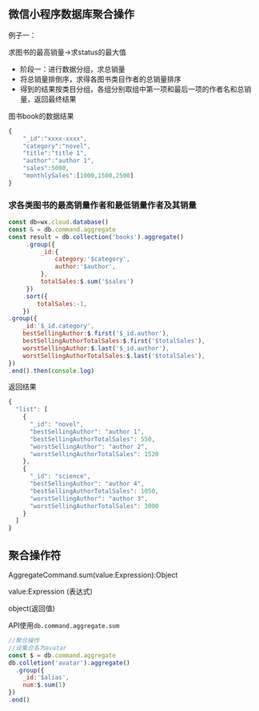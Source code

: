 ## 微信小程序数据库聚合操作	

例子一：

求图书的最高销量->求status的最大值

* 阶段一：进行数据分组，求总销量
* 将总销量排倒序，求得各图书类目作者的总销量排序
* 得到的结果按类目分组，各组分别取组中第一项和最后一项的作者名和总销量，返回最终结果



图书book的数据结果

```js
{
    "_id":"xxxx-xxxx",
    "category":"novel",
    "title":"title 1",
    "author":"author 1",
    "sales":5000,
    "monthlySales":[1000,1500,2500]
}
```



### 求各类图书的最高销量作者和最低销量作者及其销量

```js
const db=wx.cloud.database()
const & = db.command.aggregate
const result = db.collection('books').aggregate()
     .group({
         _id:{
             category:'$category',
             author:'$author',
         },
         totalSales:$.sum('$sales')
     })
    .sort({
        totalSales:-1,
    })
.group({
    _id:'$_id.category',
    bestSellingAuthor:$.first('$_id.author'),
    bestSellingAuthorTotalSales:$.first('$totalSales'),
    worstSellingAuthor:$.last('$_id.author'),
    worstSellingAuthorTotalSales:$.last('$totalSales'),
})
.end().then(console.log)
```

返回结果

```js
{
  "list": [
    {
      "_id": "novel",
      "bestSellingAuthor": "author 1",
      "bestSellingAuthorTotalSales": 550,
      "worstSellingAuthor": "author 2",
      "worstSellingAuthorTotalSales": 1520
    },
    {
      "_id": "science",
      "bestSellingAuthor": "author 4",
      "bestSellingAuthorTotalSales": 1050,
      "worstSellingAuthor": "author 3",
      "worstSellingAuthorTotalSales": 3000
    }
  ]
}
```



## 聚合操作符

AggregateCommand.sum(value:Expression):Object

value:Expression  (表达式)

object(返回值)

API使用`db.command.aggregate.sum`

```js
//聚合操作
//设集合名为avatar
const $ = db.command.aggregate
db.colletion('avatar').aggregate()
  .group({
    _id:'$alias',
    num:$.sum(1)
})
.end()
```







